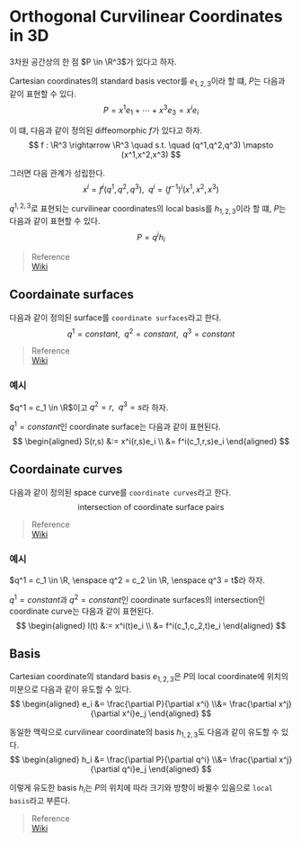 # Orthogonal Curvilinear Coordinates in 3D
3차원 공간상의 한 점 $P \in \R^3$가 있다고 하자.

Cartesian coordinates의 standard basis vector를 $e_{1,2,3}$이라 할 떄, $P$는 다음과 같이 표현할 수 있다.
$$ P = x^1e_1 + \cdots + x^3e_3 = x^ie_i $$

이 떄, 다음과 같이 정의된 diffeomorphic $f$가 있다고 하자.
$$ f : \R^3 \rightarrow \R^3 \quad s.t. \quad (q^1,q^2,q^3) \mapsto (x^1,x^2,x^3) $$

그러면 다음 관계가 성립한다.
$$ x^i = f^i(q^1,q^2,q^3), \enspace q^i = (f^{-1})^i(x^1,x^2,x^3)$$

$q^{1,2,3}$로 표현되는 curvilinear coordinates의 local basis를 $h_{1,2,3}$이라 할 떄, $P$는 다음과 같이 표현할 수 있다.
$$ P = q^ih_i $$

> Reference  
> [Wiki](https://en.wikipedia.org/wiki/Curvilinear_coordinates)

## Coordainate surfaces
다음과 같이 정의된 surface를 `coordinate surfaces`라고 한다.
$$ q^1 = constant, \enspace q^2 = constant, \enspace q^3 = constant $$

> Reference  
> [Wiki](https://en.wikipedia.org/wiki/Curvilinear_coordinates)

### 예시
$q^1 = c_1 \in \R$이고 $q^2 = r, \enspace q^3 = s$라 하자.

$q^1 = constant$인 coordinate surface는 다음과 같이 표현된다.
$$ \begin{aligned} S(r,s) &:= x^i(r,s)e_i \\ &= f^i(c_1,r,s)e_i \end{aligned}  $$

## Coordainate curves
다음과 같이 정의된 space curve를 `coordinate curves`라고 한다.
$$ \text{intersection of coordinate surface pairs } $$

> Reference  
> [Wiki](https://en.wikipedia.org/wiki/Curvilinear_coordinates)

### 예시
$q^1 = c_1 \in \R, \enspace q^2 = c_2 \in \R, \enspace q^3 = t$라 하자.

$q^1 = constant$과 $q^2 = constant$인 coordinate surfaces의 intersection인 coordinate curve는 다음과 같이 표현된다.
$$ \begin{aligned} l(t) &:= x^i(t)e_i \\ &= f^i(c_1,c_2,t)e_i \end{aligned}  $$

## Basis
Cartesian coordinate의 standard basis $e_{1,2,3}$은 $P$의 local coordinate에 위치의 미분으로 다음과 같이 유도할 수 있다.
$$ \begin{aligned} e_i &= \frac{\partial P}{\partial x^i} \\&= \frac{\partial x^j}{\partial x^i}e_j \end{aligned}  $$

동일한 맥락으로 curvilinear coordinate의 basis $h_{1,2,3}$도 다음과 같이 유도할 수 있다.
$$ \begin{aligned} h_i &= \frac{\partial P}{\partial q^i} \\&= \frac{\partial x^j}{\partial q^i}e_j \end{aligned}  $$

이렇게 유도한 basis $h_i$는 $P$의 위치에 따라 크기와 방향이 바뀔수 있음으로 `local basis`라고 부른다.


> Reference  
> [Wiki](https://en.wikipedia.org/wiki/Curvilinear_coordinates)